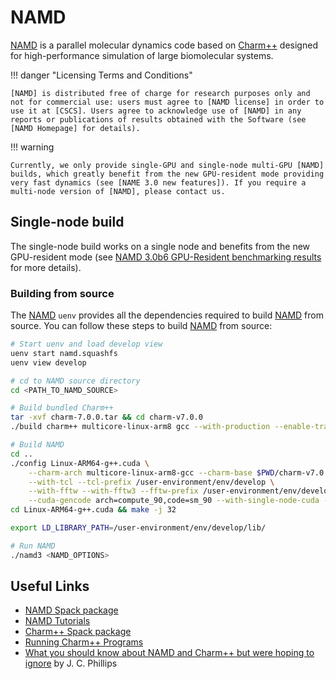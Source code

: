 # NAMD

[NAMD] is a parallel molecular dynamics code based on [Charm++] designed for high-performance simulation of large biomolecular systems.

!!! danger "Licensing Terms and Conditions"
    
    [NAMD] is distributed free of charge for research purposes only and not for commercial use: users must agree to [NAMD license] in order to use it at [CSCS]. Users agree to acknowledge use of [NAMD] in any reports or publications of results obtained with the Software (see [NAMD Homepage] for details).

!!! warning

    Currently, we only provide single-GPU and single-node multi-GPU [NAMD] builds, which greatly benefit from the new GPU-resident mode providing very fast dynamics (see [NAME 3.0 new features]). If you require a multi-node version of [NAMD], please contact us.

## Single-node build

The single-node build works on a single node and benefits from the new GPU-resident mode (see [NAMD 3.0b6 GPU-Resident benchmarking results] for more details).

### Building from source

The [NAMD] `uenv` provides all the dependencies required to build [NAMD] from source. You can follow these steps to build [NAMD] from source:

```bash
# Start uenv and load develop view
uenv start namd.squashfs
uenv view develop

# cd to NAMD source directory
cd <PATH_TO_NAMD_SOURCE>

# Build bundled Charm++
tar -xvf charm-7.0.0.tar && cd charm-v7.0.0
./build charm++ multicore-linux-arm8 gcc --with-production --enable-tracing -j 32

# Build NAMD
cd ..
./config Linux-ARM64-g++.cuda \
    --charm-arch multicore-linux-arm8-gcc --charm-base $PWD/charm-v7.0.0 \
    --with-tcl --tcl-prefix /user-environment/env/develop \
    --with-fftw --with-fftw3 --fftw-prefix /user-environment/env/develop \
    --cuda-gencode arch=compute_90,code=sm_90 --with-single-node-cuda --with-cuda --cuda-prefix /user-environment/env/develop
cd Linux-ARM64-g++.cuda && make -j 32

export LD_LIBRARY_PATH=/user-environment/env/develop/lib/

# Run NAMD
./namd3 <NAMD_OPTIONS>
```

## Useful Links

* [NAMD Spack package]
* [NAMD Tutorials]
* [Charm++ Spack package]
* [Running Charm++ Programs]
* [What you should know about NAMD and Charm++ but were hoping to ignore] by J. C. Phillips

[Charm++]: https://charm.cs.uiuc.edu/ 
[Charm++ Spack package]: https://packages.spack.io/package.html?name=charmpp 
[CSCS]: https://www.cscs.ch
[NAMD]: http://www.ks.uiuc.edu/Research/namd/
[NAMD Homepage]: http://www.ks.uiuc.edu/Research/namd/
[NAMD license]: http://www.ks.uiuc.edu/Research/namd/license.html
[NAMD Tutorials]: http://www.ks.uiuc.edu/Training/Tutorials/index.html#namd
[NAMD Spack package]: https://packages.spack.io/package.html?name=namd
[Running Charm++ Programs]: https://charm.readthedocs.io/en/latest/charm++/manual.html#running-charm-programs
[What you should know about NAMD and Charm++ but were hoping to ignore]: https://dl.acm.org/doi/pdf/10.1145/3219104.3219134
[NAMD 3.0 new features]: https://www.ks.uiuc.edu/Research/namd/3.0/features.html
[NAMD 3.0b6 GPU-Resident benchmarking results]: https://www.ks.uiuc.edu/Research/namd/benchmarks/
